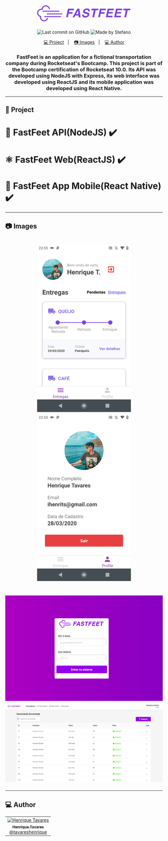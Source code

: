 <h1 align="center">
  <img alt="FastFeet" title="FastFeet" src="assets/logo.png" width="300px" />
</h1>

<p align="center">
  <img alt="Last commit on GitHub" src="https://img.shields.io/github/last-commit/tavareshenrique/fastfeet?color=7D40E7">
  <img alt="Made by Stefano" src="https://img.shields.io/badge/made%20by-Henrique Tavares-%20?color=7D40E7">
</p>

<p align="center">
  <a href="#truck-project">💻 Project</a>&nbsp;&nbsp;&nbsp;|&nbsp;&nbsp;&nbsp;
  <a href="#camera-images">📷 Images</a>&nbsp;&nbsp;&nbsp;|&nbsp;&nbsp;&nbsp;
  <a href="#computer-author">💻 Author</a>
</p>

<h3 align="center">
  FastFeet is an application for a fictional transportation company during Rocketseat's Bootcamp. This project is part of the Bootcamp certification of Rocketseat 10.0. Its API was developed using NodeJS with Express, its web interface was developed using ReactJS and its mobile application was developed using React Native.
</h3>

---

## :truck: Project

<h1>
  <a href="https://github.com/tavareshenrique/fastfeet-api" style="text-decoration: none;" >
  💾 FastFeet API(NodeJS) ✔️
  </a>
</h1>

<h1>
   <a href="https://github.com/tavareshenrique/fastfeet-web" style="text-decoration: none;">
  ⚛️ FastFeet Web(ReactJS) ✔️
  </a>
</h1>

<h1>
  <a href="https://github.com/tavareshenrique/fastfeet-app" style="text-decoration: none;">
  📱 FastFeet App Mobile(React Native) ✔️
  </a>
</h1>

---

## :camera: Images

<h1 align="center">
  <img alt="Mobile1" title="Mobile1" src="assets/app1.png" width="300" />
  <img alt="Mobile2" title="Mobile2" src="assets/app2.png" width="300"  />
</h1>

<h1 align="center">
  <img alt="Web1" title="Web1" src="./assets/web1.png" width="600" />
  <img alt="Web2" title="Web2" src="./assets/web2.png" width="600" />

</h1>

---

## :computer: Author

<table>
  <tr>
    <td align="center">
      <a href="http://github.com/tavareshenrique/">
        <img src="https://avatars1.githubusercontent.com/u/27022914?v=4" width="100px;" alt="Henrique Tavares"/>
        <br />
        <sub>
          <b>Henrique Tavares</b>
        </sub>
       </a>
       <br />
       <a href="https://github.com/tavareshenrique/fastfeet/commits?author=tavareshenrique" title="Code">@tavareshenrique</a>
    </td>
  </tr>
</table>
